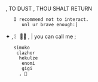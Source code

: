  , TO  DUST  , THOU SHALT RETURN
    

       I recommend not to interact.
          unl ur brave enough:]


✦  , ︴🍮🐾 , | you can call me ;
        
       simoko
        clazhor
         hekulze
          enomi
          gigi
         , 🥞